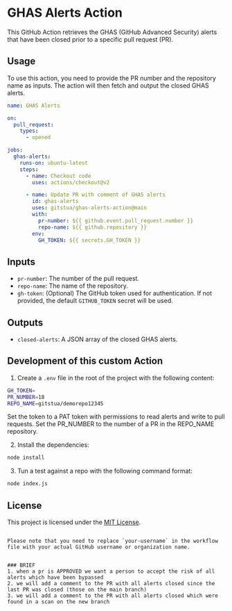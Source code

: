 # GHAS Alerts Action

This GitHub Action retrieves the GHAS (GitHub Advanced Security) alerts that have been closed prior to a specific pull request (PR).

## Usage

To use this action, you need to provide the PR number and the repository name as inputs. The action will then fetch and output the closed GHAS alerts.

```yaml
name: GHAS Alerts

on:
  pull_request:
    types:
      - opened

jobs:
  ghas-alerts:
    runs-on: ubuntu-latest
    steps:
      - name: Checkout code
        uses: actions/checkout@v2

      - name: Update PR with comment of GHAS alerts
        id: ghas-alerts
        uses: gitstua/ghas-alerts-action@main
        with:
          pr-number: ${{ github.event.pull_request.number }}
          repo-name: ${{ github.repository }}
        env:
          GH_TOKEN: ${{ secrets.GH_TOKEN }}
```

## Inputs

- `pr-number`: The number of the pull request.
- `repo-name`: The name of the repository.
- `gh-token`: (Optional) The GitHub token used for authentication. If not provided, the default `GITHUB_TOKEN` secret will be used.

## Outputs

- `closed-alerts`: A JSON array of the closed GHAS alerts.

## Development of this custom Action
1. Create a `.env` file in the root of the project with the following content:
```sh
GH_TOKEN=
PR_NUMBER=18
REPO_NAME=gitstua/demorepo12345
```
Set the token to a PAT token with permissions to read alerts and write to pull requests.
Set the PR_NUMBER to the number of a PR in the REPO_NAME repository.

2. Install the dependencies:
```sh
node install
```

3. Tun a test against a repo with the following command format:
```sh
node index.js
```

## License

This project is licensed under the [MIT License](LICENSE).
```

Please note that you need to replace `your-username` in the workflow file with your actual GitHub username or organization name.


### BRIEF
1. when a pr is APPROVED we want a person to accept the risk of all alerts which have been bypassed
2. we will add a comment to the PR with all alerts closed since the last PR was closed (those on the main branch)
3. we will add a comment to the PR with all alerts closed which were found in a scan on the new branch
